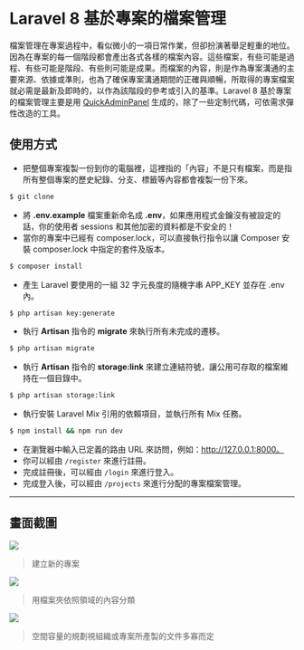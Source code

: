 # Laravel 8 基於專案的檔案管理

檔案管理在專案過程中，看似微小的一項日常作業，但卻扮演著舉足輕重的地位。因為在專案的每一個階段都會產出各式各樣的檔案內容。這些檔案，有些可能是過程、有些可能是階段、有些則可能是成果。而檔案的內容，則是作為專案溝通的主要來源、依據或準則，也為了確保專案溝通期間的正確與順暢，所取得的專案檔案就必需是最新及即時的，以作為該階段的參考或引入的基準。Laravel 8 基於專案的檔案管理主要是用 [QuickAdminPanel](https://quickadminpanel.com) 生成的，除了一些定制代碼，可依需求彈性改造的工具。

## 使用方式
- 把整個專案複製一份到你的電腦裡，這裡指的「內容」不是只有檔案，而是指所有整個專案的歷史紀錄、分支、標籤等內容都會複製一份下來。
```sh
$ git clone
```
- 將 __.env.example__ 檔案重新命名成 __.env__，如果應用程式金鑰沒有被設定的話，你的使用者 sessions 和其他加密的資料都是不安全的！
- 當你的專案中已經有 composer.lock，可以直接執行指令以讓 Composer 安裝 composer.lock 中指定的套件及版本。
```sh
$ composer install
```
- 產生 Laravel 要使用的一組 32 字元長度的隨機字串 APP_KEY 並存在 .env 內。
```sh
$ php artisan key:generate
```
- 執行 __Artisan__ 指令的 __migrate__ 來執行所有未完成的遷移。
```sh
$ php artisan migrate
```
- 執行 __Artisan__ 指令的 __storage:link__ 來建立連結符號，讓公用可存取的檔案維持在一個目錄中。
```sh
$ php artisan storage:link
```
- 執行安裝 Laravel Mix 引用的依賴項目，並執行所有 Mix 任務。
```sh
$ npm install && npm run dev
```
- 在瀏覽器中輸入已定義的路由 URL 來訪問，例如：http://127.0.0.1:8000。
- 你可以經由 `/register` 來進行註冊。
- 完成註冊後，可以經由 `/login` 來進行登入。
- 完成登入後，可以經由 `/projects` 來進行分配的專案檔案管理。

----

## 畫面截圖
![](https://i.imgur.com/SACtQSY.png)
> 建立新的專案

![](https://i.imgur.com/omHPvbS.png)
> 用檔案夾依照領域的內容分類

![](https://i.imgur.com/YV1eByP.png)
> 空間容量的規劃視組織或專案所產製的文件多寡而定